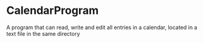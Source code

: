 # CalendarProgram
A program that can read, write and edit all entries in a calendar, located in a text file in the same directory
